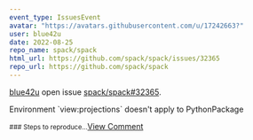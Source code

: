 ```yaml
---
event_type: IssuesEvent
avatar: "https://avatars.githubusercontent.com/u/17242663?"
user: blue42u
date: 2022-08-25
repo_name: spack/spack
html_url: https://github.com/spack/spack/issues/32365
repo_url: https://github.com/spack/spack
---
```


<a href='https://github.com/blue42u' target='_blank'>blue42u</a> open issue <a href='https://github.com/spack/spack/issues/32365' target='_blank'>spack/spack#32365</a>.

<p>Environment `view:projections` doesn't apply to PythonPackage</p><small>### Steps to reproduce...</small><a href='https://github.com/spack/spack/issues/32365' target='_blank'>View Comment</a>